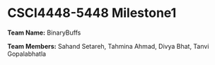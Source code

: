 # CSCI4448-5448 Milestone1
**Team Name:** BinaryBuffs

**Team Members:** Sahand Setareh, Tahmina Ahmad, Divya Bhat, Tanvi Gopalabhatla